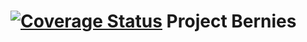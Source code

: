 [![Coverage Status](https://coveralls.io/repos/tonyta/ProjectBernies/badge.png)](https://coveralls.io/r/tonyta/ProjectBernies)
Project Bernies
===============
